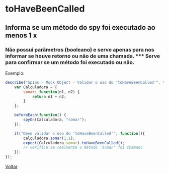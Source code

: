 # toHaveBeenCalled
## Informa se um método do spy foi executado ao menos 1 x
### Não possui parâmetros (booleano) e serve apenas para nos informar se houve retorno ou não de uma chamada. *** Serve para confirmar se um método foi executado ou não.

Exemplo:

```js
describe("Spies - Mock Object - Validar o uso do 'toHaveBeenCalled'", function(){
    var Calculadora = {
        somar: function(n1, n2) {
            return n1 + n2;
        }
    };

    beforeEach(function() {
        spyOn(Calculadora, "somar");
    });

    it("Deve validar o uso do 'toHaveBeenCalled'", function(){
        calculadora.somar(1,1);
        expect(Calculadora.somar).toHaveBeenCalled(); 
        // verifica se realmente o método 'somar' foi chamado
    });
});
```

[Voltar](https://github.com/andresilveiraleite/jasmine_nodejs/blob/master/docs/spies/spies.md)  


